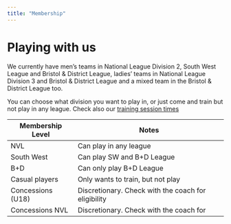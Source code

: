 ```yaml
---
title: "Membership"
---
```


# Playing with us

We currently have men’s teams in National League Division 2, South
West League and Bristol & District League, ladies’ teams in National
League Division 3 and Bristol & District League and a mixed team in the
Bristol & District League too.

You can choose what division you want to play in, or just come and
train but not play in any league. Check also our [training session times](/sessions/)


Membership Level  |Notes
----------------- |-----
NVL 			  | Can play in any league
South West 		  | Can play SW and B+D League
B+D 			  | Can only play B+D League
Casual players 	  | Only wants to train, but not play
Concessions (U18) | Discretionary. Check with the coach for eligibility
Concessions NVL   | Discretionary. Check with the coach for <br>
